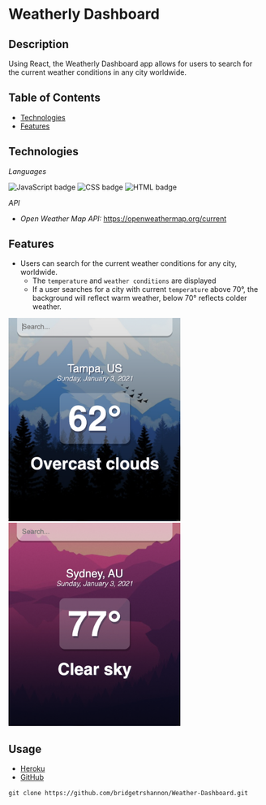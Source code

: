 # Weatherly Dashboard

## Description

Using React, the Weatherly Dashboard app allows for users to search for the current weather conditions in any city worldwide.

## Table of Contents

- [Technologies](#technologies)
- [Features](#features)

## Technologies

_Languages_

<img float="left" alt="JavaScript badge" src="https://img.shields.io/badge/JavaScript-44%25-yellow">
<img float="left" alt="CSS badge" src="https://img.shields.io/badge/CSS-33%25-blueviolet">
<img float="left" alt="HTML badge" src="https://img.shields.io/badge/HTML-23%25-orange">

_API_

- _Open Weather Map API:_ https://openweathermap.org/current

## Features

- Users can search for the current weather conditions for any city, worldwide.
  - The `temperature` and `weather conditions` are displayed
  - If a user searches for a city with current `temperature` above 70°, the background will reflect warm weather, below 70° reflects colder weather.

<img alt="coldWeather" float="left" class="border-radius" src="./src/assets/coldWeather.png" height="400px">

<img alt="warmWeather" float="left" class="border-radius" src="./src/assets/warmWeather.png" height="400px">

## Usage

- [Heroku](comingSoon)
- [GitHub](https://github.com/bridgetrshannon/Weather-Dashboard)

```
git clone https://github.com/bridgetrshannon/Weather-Dashboard.git
```
